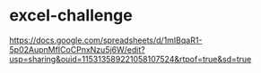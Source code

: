# excel-challenge
https://docs.google.com/spreadsheets/d/1mIBqaR1-5p02AupnMfICoCPnxNzu5j6W/edit?usp=sharing&ouid=115313589221058107524&rtpof=true&sd=true


